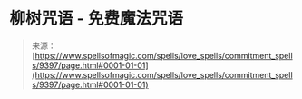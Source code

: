 <!--yml

category: 未分类

date: 2024-06-12 18:45:36

-->

# 柳树咒语 - 免费魔法咒语

> 来源：[https://www.spellsofmagic.com/spells/love_spells/commitment_spells/9397/page.html#0001-01-01](https://www.spellsofmagic.com/spells/love_spells/commitment_spells/9397/page.html#0001-01-01)
